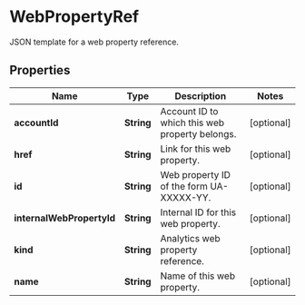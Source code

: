 

# WebPropertyRef

JSON template for a web property reference.

## Properties

| Name | Type | Description | Notes |
|------------ | ------------- | ------------- | -------------|
|**accountId** | **String** | Account ID to which this web property belongs. |  [optional] |
|**href** | **String** | Link for this web property. |  [optional] |
|**id** | **String** | Web property ID of the form UA-XXXXX-YY. |  [optional] |
|**internalWebPropertyId** | **String** | Internal ID for this web property. |  [optional] |
|**kind** | **String** | Analytics web property reference. |  [optional] |
|**name** | **String** | Name of this web property. |  [optional] |



